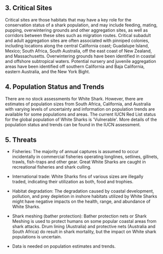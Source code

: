 ## 3. Critical Sites

Critical sites are those habitats that may have a key role for the conservation status of a shark population, and may include feeding, mating, pupping, overwintering grounds and other aggregation sites, as well as corridors between these sites such as migration routes. Critical subadult and adult aggregation sites are often associated with pinniped colonies, including locations along the central California coast; Guadalupe Island, Mexico; South Africa, South Australia, off the east coast of New Zealand, and Massachusetts. Overwintering grounds have been identified in coastal and offshore subtropical waters. Potential nursery and juvenile aggregation areas have been identified off southern California and Baja California, eastern Australia, and the New York Bight.

## 4. Population Status and Trends

There are no stock assessments for White Shark. However, there are estimates of population sizes from South Africa, California, and Australia with varying levels of uncertainty and information on population trends are available for some populations and areas. The current IUCN Red List status for the global population of White Sharks is 'Vulnerable'. More details of the population status and trends can be found in the IUCN assessment.

## 5. Threats

- Fisheries: The majority of annual captures is assumed to occur incidentally in commercial fisheries operating longlines, setlines, gillnets, trawls, fish-traps and other gear. Great White Sharks are caught in recreational fisheries and shark culling.
- International trade: White Sharks fins of various sizes are illegally traded, indicating their utilization as both, food and trophies.

- Habitat degradation: The degradation caused by coastal development, pollution, and prey depletion in inshore habitats utilized by White Sharks might have negative impacts on the health, range, and abundance of White Sharks.

- Shark meshing (bather protection): Bather protection nets or Shark Meshing is used to protect humans on some popular coastal areas from shark attacks. Drum lining (Australia) and protective nets (Australia and South Africa) do result in shark mortality, but the impact on White shark populations is uncertain.

- Data is needed on population estimates and trends.
